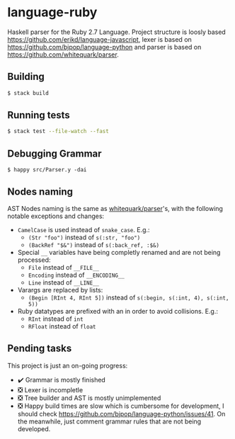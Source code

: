 language-ruby
============

Haskell parser for the Ruby 2.7 Language. Project structure is loosly based https://github.com/erikd/language-javascript, lexer is based on https://github.com/bjpop/language-python and parser is based on https://github.com/whitequark/parser.

## Building

```bash
$ stack build
```

## Running tests

```bash
$ stack test --file-watch --fast
```

## Debugging Grammar

```
$ happy src/Parser.y -dai
```

## Nodes naming

AST Nodes naming is the same as [whitequark/parser](https://github.com/whitequark/parser/blob/master/doc/AST_FORMAT.md)'s, with the following notable exceptions and changes:

* `CamelCase` is used instead of `snake_case`. E.g.:
   * `(Str "foo")` instead of `s(:str, "foo")`
   * `(BackRef "$&")` instead of `s(:back_ref, :$&)`
* Special `__` variables have being completly renamed and are not being processed:
  * `File` instead of `__FILE__`
  * `Encoding` instead of `__ENCODING__`
  * `Line` instead of `__LINE__`
* Varargs are replaced by lists:
  * `(Begin [RInt 4, RInt 5])` instead of `s(:begin, s(:int, 4), s(:int, 5))`
* Ruby datatypes are prefixed with an in order to avoid collisions. E.g.:
  * `RInt` instead of `int`
  * `RFloat` instead of `float`

## Pending tasks

This project is just an on-going progress:

* :heavy_check_mark: Grammar is mostly finished
* :negative_squared_cross_mark: Lexer is incompletle
* :negative_squared_cross_mark: Tree builder and AST is mostly unimplemented
* :negative_squared_cross_mark: Happy build times are slow which is cumbersome for development, I should check https://github.com/bjpop/language-python/issues/41. On the meanwhile, just comment grammar rules that are not being developed.
